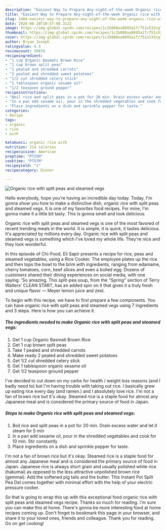 ```yaml
---
description: "Easiest Way to Prepare Any-night-of-the-week Organic rice with split peas and steamed vegs"
title: "Easiest Way to Prepare Any-night-of-the-week Organic rice with split peas and steamed vegs"
slug: 1404-easiest-way-to-prepare-any-night-of-the-week-organic-rice-with-split-peas-and-steamed-vegs
date: 2020-06-28T10:57:08.312Z
image: https://img-global.cpcdn.com/recipes/1c2b088aa8695a1f/751x532cq70/organic-rice-with-split-peas-and-steamed-vegs-recipe-main-photo.jpg
thumbnail: https://img-global.cpcdn.com/recipes/1c2b088aa8695a1f/751x532cq70/organic-rice-with-split-peas-and-steamed-vegs-recipe-main-photo.jpg
cover: https://img-global.cpcdn.com/recipes/1c2b088aa8695a1f/751x532cq70/organic-rice-with-split-peas-and-steamed-vegs-recipe-main-photo.jpg
author: Bryan Joseph
ratingvalue: 4.3
reviewcount: 30878
recipeingredient:
- "1 cup Organic Basmati Brown Rice"
- "1 cup brown split peas"
- "1 pealed and shredded carrots"
- "2 pealed and shredded sweet potatoes"
- "1/2 cut shredded celery stick"
- "1 tablespoon organic sesame oil"
- "1/2 teaspoon ground pepper"
recipeinstructions:
- "Boil rice and split peas in a pot for 20 min. Drain excess water and let it steam for 5 min"
- "In a pan add sesame oil, pour in the shredded vegetables and cook for 10 min. Stir constantly"
- "Place ingredients on a dish and sprinkle pepper for taste."
categories:
- Recipe
tags:
- organic
- rice
- with

katakunci: organic rice with 
nutrition: 214 calories
recipecuisine: American
preptime: "PT25M"
cooktime: "PT57M"
recipeyield: "1"
recipecategory: Dinner

---
```



![Organic rice with split peas and steamed vegs](https://img-global.cpcdn.com/recipes/1c2b088aa8695a1f/751x532cq70/organic-rice-with-split-peas-and-steamed-vegs-recipe-main-photo.jpg)

Hello everybody, hope you're having an incredible day today. Today, I'm gonna show you how to make a distinctive dish, organic rice with split peas and steamed vegs. It is one of my favorites food recipes. For mine, I'm gonna make it a little bit tasty. This is gonna smell and look delicious.

Organic rice with split peas and steamed vegs is one of the most favored of recent trending meals in the world. It is simple, it is quick, it tastes delicious. It's appreciated by millions every day. Organic rice with split peas and steamed vegs is something which I've loved my whole life. They're nice and they look wonderful.

In this episode of Chi-Food, Eli Sapir presents a recipe for rice, peas and steamed vegetables, using a Rice Cooker. The employee plates up the rice and then tops the bowl to the brim with ingredients, ranging from edamame, cherry tomatoes, corn, beef slices and even a boiled egg. Dozens of customers shared their dining experiences on social media, with one saying: &#39;So amazing. This split-pea soup, from the &#34;Spring&#34; section of Terry Walters&#39; CLEAN START, has an added spin on it that gives it a truly fresh and unique flavor — Meyer lemon juice and zest.


To begin with this recipe, we have to first prepare a few components. You can have organic rice with split peas and steamed vegs using 7 ingredients and 3 steps. Here is how you can achieve it.

<!--inarticleads1-->

##### The ingredients needed to make Organic rice with split peas and steamed vegs:

1. Get 1 cup Organic Basmati Brown Rice
1. Get 1 cup brown split peas
1. Take 1 pealed and shredded carrots
1. Make ready 2 pealed and shredded sweet potatoes
1. Get 1/2 cut shredded celery stick
1. Get 1 tablespoon organic sesame oil
1. Get 1/2 teaspoon ground pepper


I&#39;ve decided to cut down on my carbs for health / weight loss reasons (and I badly need to) but I&#39;m having trouble with taking out rice. I basically grew up eating rice every day (and ramen.) and I absolutely love rice. I&#39;m not a fan of brown rice but it&#39;s okay. Steamed rice is a staple food for almost any Japanese meal and is considered the primary source of food in Japan. 

<!--inarticleads2-->

##### Steps to make Organic rice with split peas and steamed vegs:

1. Boil rice and split peas in a pot for 20 min. Drain excess water and let it steam for 5 min
1. In a pan add sesame oil, pour in the shredded vegetables and cook for 10 min. Stir constantly
1. Place ingredients on a dish and sprinkle pepper for taste.


I&#39;m not a fan of brown rice but it&#39;s okay. Steamed rice is a staple food for almost any Japanese meal and is considered the primary source of food in Japan. Japanese rice is always short grain and usually polished white rice (hakumai) as opposed to the less attractive unpolished brown rice (gemmai). Add the softened pig tails and the butter. This Instant Pot Split Pea Dal comes together with minimal effort with the help of your electric pressure cooker. 

So that is going to wrap this up with this exceptional food organic rice with split peas and steamed vegs recipe. Thanks so much for reading. I'm sure you can make this at home. There's gonna be more interesting food at home recipes coming up. Don't forget to bookmark this page in your browser, and share it to your loved ones, friends and colleague. Thank you for reading. Go on get cooking!
